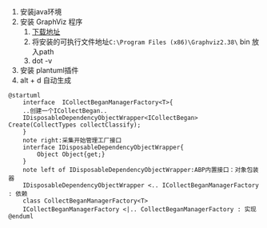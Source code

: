  
1. 安装java环境
2. 安装 GraphViz 程序
   1. [下载地址](https://graphviz.gitlab.io/_pages/Download/Download_windows.html)
   2. 将安装的可执行文件地址`C:\Program Files (x86)\Graphviz2.38\` bin 放入path
   3. dot -v
3. 安装 plantuml插件
4. alt + d 自动生成



```plantuml
@startuml
    interface  ICollectBeganManagerFactory<T>{
    ..创建一个ICollectBegan..
    IDisposableDependencyObjectWrapper<ICollectBegan> Create(CollectTypes collectClassify);
    }
    note right:采集开始管理工厂接口
    interface IDisposableDependencyObjectWrapper{
        Object Object{get;}
    }
    note left of IDisposableDependencyObjectWrapper:ABP内置接口：对象包装器
    IDisposableDependencyObjectWrapper <.. ICollectBeganManagerFactory : 依赖
    class CollectBeganManagerFactory<T>
    ICollectBeganManagerFactory <|.. CollectBeganManagerFactory : 实现
@enduml
```

 